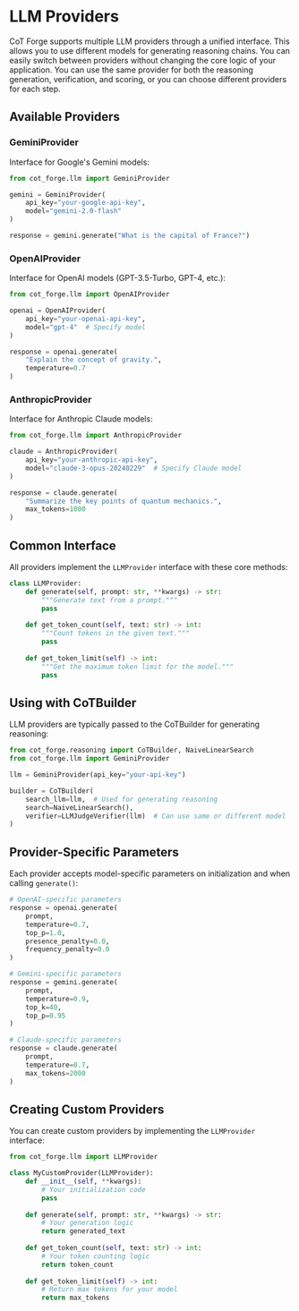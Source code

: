 # LLM Providers

CoT Forge supports multiple LLM providers through a unified interface.
This allows you to use different models for generating reasoning chains.
You can easily switch between providers without changing the core logic of your application.
You can use the same provider for both the reasoning generation, verification, and scoring, or you can choose different providers for each step.

## Available Providers

### GeminiProvider

Interface for Google's Gemini models:

```python
from cot_forge.llm import GeminiProvider

gemini = GeminiProvider(
    api_key="your-google-api-key",
    model="gemini-2.0-flash"
)

response = gemini.generate("What is the capital of France?")
```

### OpenAIProvider

Interface for OpenAI models (GPT-3.5-Turbo, GPT-4, etc.):

```python
from cot_forge.llm import OpenAIProvider

openai = OpenAIProvider(
    api_key="your-openai-api-key",
    model="gpt-4"  # Specify model
)

response = openai.generate(
    "Explain the concept of gravity.",
    temperature=0.7
)
```

### AnthropicProvider

Interface for Anthropic Claude models:

```python
from cot_forge.llm import AnthropicProvider

claude = AnthropicProvider(
    api_key="your-anthropic-api-key",
    model="claude-3-opus-20240229"  # Specify Claude model
)

response = claude.generate(
    "Summarize the key points of quantum mechanics.",
    max_tokens=1000
)
```

## Common Interface

All providers implement the `LLMProvider` interface with these core methods:

```python
class LLMProvider:
    def generate(self, prompt: str, **kwargs) -> str:
        """Generate text from a prompt."""
        pass
        
    def get_token_count(self, text: str) -> int:
        """Count tokens in the given text."""
        pass
        
    def get_token_limit(self) -> int:
        """Get the maximum token limit for the model."""
        pass
```

## Using with CoTBuilder

LLM providers are typically passed to the CoTBuilder for generating reasoning:

```python
from cot_forge.reasoning import CoTBuilder, NaiveLinearSearch
from cot_forge.llm import GeminiProvider

llm = GeminiProvider(api_key="your-api-key")

builder = CoTBuilder(
    search_llm=llm,  # Used for generating reasoning
    search=NaiveLinearSearch(),
    verifier=LLMJudgeVerifier(llm)  # Can use same or different model
)
```

## Provider-Specific Parameters

Each provider accepts model-specific parameters on initialization and when calling `generate()`:

```python
# OpenAI-specific parameters
response = openai.generate(
    prompt,
    temperature=0.7,
    top_p=1.0,
    presence_penalty=0.0,
    frequency_penalty=0.0
)

# Gemini-specific parameters
response = gemini.generate(
    prompt,
    temperature=0.9,
    top_k=40,
    top_p=0.95
)

# Claude-specific parameters
response = claude.generate(
    prompt,
    temperature=0.7,
    max_tokens=2000
)
```

## Creating Custom Providers

You can create custom providers by implementing the `LLMProvider` interface:

```python
from cot_forge.llm import LLMProvider

class MyCustomProvider(LLMProvider):
    def __init__(self, **kwargs):
        # Your initialization code
        pass
        
    def generate(self, prompt: str, **kwargs) -> str:
        # Your generation logic
        return generated_text
        
    def get_token_count(self, text: str) -> int:
        # Your token counting logic
        return token_count
        
    def get_token_limit(self) -> int:
        # Return max tokens for your model
        return max_tokens
```